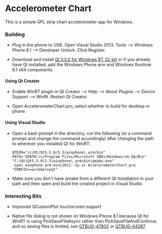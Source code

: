 Accelerometer Chart
===================

This is a simple GPL strip chart accelerometer app for Windows.

### Building ###

 * Plug in the phone to USB. Open Visual Studio 2013.
   Tools --> Windows Phone 8.1 --> Developer Unlock.
   Click Register.

 * Download and install
   [Qt 5.5.0 for Windows RT 32-bit](http://www.qt.io/download-open-source/#section-2)
   or if you already have Qt installed, add the Windows Phone arm and
   Windows Runtime 8.1 x64 components.

#### Using Qt Creator ####

 * Enable WinRT plugin in
   Qt Creator --> Help --> About Plugins --> Device Support --> WinRt.
   Restart Qt Creator.

 * Open AccelerometerChart.pro, select whether to build for desktop or phone.

#### Using Visual Studio ####

 * Open a bash prompt in the directory, run the following (or a command prompt
   and change the command accordingly) after changing the path to wherever you
   installed Qt for WinRT:

       QTDIR="/c/Qt/Qt5.5.0/5.5/winphone\_arm/bin"
       PATH="$PATH:/c/Program Files/Microsoft SDKs/Windows/v6.0A/Bin"
       "C:\Qt\Qt5.5.0\5.5\winphone\_arm\bin\qmake.exe"
       -spec winphone-arm-msvc2013 -tp vc AccelerometerChart.pro
       "CONFIG+=windeployqt"

 * Make sure you don't have qmake from a different Qt installation in your path
   and then open and build the created project in Visual Studio.

### Interesting Bits ###

 * Improved QCustomPlot touchscreen support

 * Native file dialog is not shown on Windows Phone 8.1 because Qt for WinRT
   is using PickSaveFileAsync rather than PickSaveFileAndContinue, and so
   saving files is limited, see
   [QTBUG-47802](https://bugreports.qt.io/browse/QTBUG-47802) or
   [QTBUG-44387](https://bugreports.qt.io/browse/QTBUG-44387).
